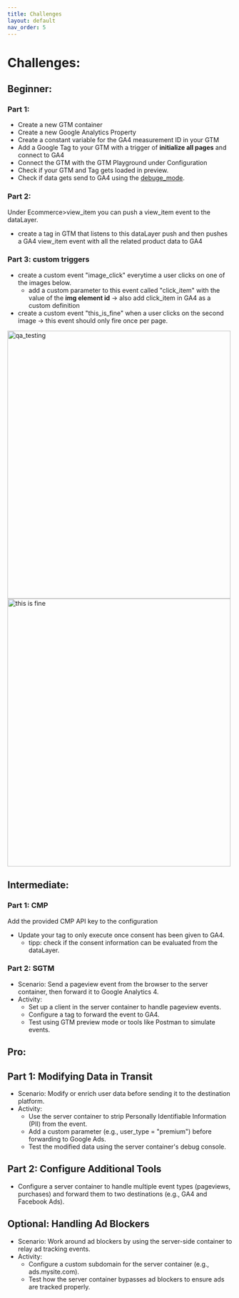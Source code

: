 ```yaml
---
title: Challenges
layout: default
nav_order: 5
---
```


# Challenges:

## Beginner:

### Part 1:
- Create a new GTM container
- Create a new Google Analytics Property
- Create a constant variable for the GA4 measurement ID in your GTM
- Add a Google Tag to your GTM with a trigger of **initialize all pages** and connect to GA4
- Connect the GTM with the GTM Playground under Configuration
- Check if your GTM and Tag gets loaded in preview.
- Check if data gets send to GA4 using the [debuge_mode](https://support.google.com/analytics/answer/7201382?hl=en#zippy=%2Cgoogle-tag-manager).

### Part 2:
Under Ecommerce>view_item you can push a view_item event to the dataLayer.

- create a tag in GTM that listens to this dataLayer push and then pushes a GA4 view_item event with all the related product data to GA4

### Part 3: custom triggers

- create a custom event "image_click" everytime a user clicks on one of the images below.
  - add a custom parameter to this event called "click_item" with the value of the **img element id** -> also add click_item in GA4 as a custom definition
- create a custom event "this_is_fine" when a user clicks on the second image -> this event should only fire once per page.

<img src="../../assets/images/qa.jpg" alt="qa_testing" id="qa_testing" width="500" height="600" >
<img src="../../assets/images/this_is_fine.webp" id="thisisfine" alt="this is fine" width="500" height="600">

## Intermediate:

### Part 1: CMP

Add the provided CMP API key to the configuration

- Update your tag to only execute once consent has been given to GA4.
  - tipp: check if the consent information can be evaluated from the dataLayer.
  
### Part 2: SGTM

- Scenario: Send a pageview event from the browser to the server container, then forward it to Google Analytics 4.
- Activity:
  - Set up a client in the server container to handle pageview events.
  - Configure a tag to forward the event to GA4.
  - Test using GTM preview mode or tools like Postman to simulate events.

## Pro:

## Part 1: Modifying Data in Transit
- Scenario: Modify or enrich user data before sending it to the destination platform.
- Activity:
  - Use the server container to strip Personally Identifiable Information (PII) from the event.
  - Add a custom parameter (e.g., user_type = "premium") before forwarding to Google Ads.
  - Test the modified data using the server container's debug console.

## Part 2: Configure Additional Tools
- Configure a server container to handle multiple event types (pageviews, purchases) and forward them to two destinations (e.g., GA4 and Facebook Ads).

## Optional: Handling Ad Blockers
- Scenario: Work around ad blockers by using the server-side container to relay ad tracking events.
- Activity:
  - Configure a custom subdomain for the server container (e.g., ads.mysite.com).
  - Test how the server container bypasses ad blockers to ensure ads are tracked properly.

<script src="{{ site.baseurl }}{% link assets/js/load_gtm.js %}"> </script>
<script src="{{ site.baseurl }}{% link assets/js/datalayer.js %}"> </script>